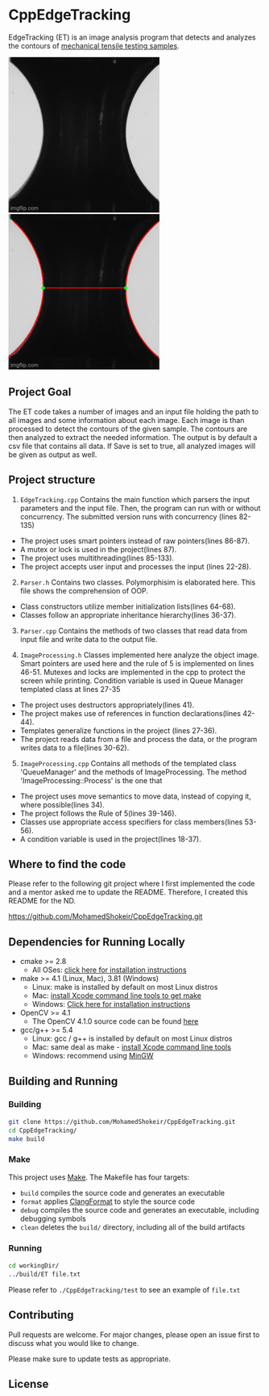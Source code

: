 # CppEdgeTracking

EdgeTracking (ET) is an image analysis program that detects and analyzes the contours of 
[mechanical tensile testing samples](https://en.wikipedia.org/wiki/Tensile_testing). 

<img src="./logo/549myd.gif"/> <img src="./logo/549n07.gif"/> 

## Project Goal
The ET code takes a number of images and an input file holding the path to all images and some information about each image. Each image is than processed to detect the contours of the given sample. The contours are then analyzed to extract the needed information. The output is by default a csv file that contains all data. If Save is set to true, all analyzed images will be given as output as well.

## Project structure
1. `EdgeTracking.cpp` Contains the main function which parsers the input parameters and the input file. Then, the program can run with or without concurrency. The submitted version runs with concurrency (lines 82-135) 
* The project uses smart pointers instead of raw pointers(lines 86-87).
* A mutex or lock is used in the project(lines 87).
* The project uses multithreading(lines 85-133).
* The project accepts user input and processes the input (lines 22-28).

2. `Parser.h` Contains two classes. Polymorphisim is elaborated here. This file shows the comprehension of OOP.
* Class constructors utilize member initialization lists(lines 64-68).
* Classes follow an appropriate inheritance hierarchy(lines 36-37).

3. `Parser.cpp` Contains the methods of two classes that read data from input file and write data to the output file.

4. `ImageProcessing.h` Classes implemented here analyze the object image. Smart pointers are used here and the rule of 5 is implemented on lines 46-51. Mutexes and locks are implemented in the cpp to protect the screen while printing. Condition variable is used in Queue Manager templated class at lines 27-35 
* The project uses destructors appropriately(lines 41).
* The project makes use of references in function declarations(lines 42-44).
* Templates generalize functions in the project (lines 27-36).
* The project reads data from a file and process the data, or the program writes data to a file(lines 30-62).

5. `ImageProcessing.cpp` Contains all methods of the templated class 'QueueManager' and the methods of ImageProcessing. The method 'ImageProcessing::Process' is the one that 
* The project uses move semantics to move data, instead of copying it, where possible(lines 34).
* The project follows the Rule of 5(lines 39-146).
* Classes use appropriate access specifiers for class members(lines 53-56).
* A condition variable is used in the project(lines 18-37).

## Where to find the code

Please refer to the following git project where I first implemented the code and a mentor asked me to update the README. Therefore, I created this README for the ND.

https://github.com/MohamedShokeir/CppEdgeTracking.git

## Dependencies for Running Locally
* cmake >= 2.8
  * All OSes: [click here for installation instructions](https://cmake.org/install/)
* make >= 4.1 (Linux, Mac), 3.81 (Windows)
  * Linux: make is installed by default on most Linux distros
  * Mac: [install Xcode command line tools to get make](https://developer.apple.com/xcode/features/)
  * Windows: [Click here for installation instructions](http://gnuwin32.sourceforge.net/packages/make.htm)
* OpenCV >= 4.1
  * The OpenCV 4.1.0 source code can be found [here](https://github.com/opencv/opencv/tree/4.1.0)
* gcc/g++ >= 5.4
  * Linux: gcc / g++ is installed by default on most Linux distros
  * Mac: same deal as make - [install Xcode command line tools](https://developer.apple.com/xcode/features/)
  * Windows: recommend using [MinGW](http://www.mingw.org/)

## Building and Running

### Building
```bash
git clone https://github.com/MohamedShokeir/CppEdgeTracking.git
cd CppEdgeTracking/
make build
```

### Make
This project uses [Make](https://www.gnu.org/software/make/). The Makefile has four targets:
* `build` compiles the source code and generates an executable
* `format` applies [ClangFormat](https://clang.llvm.org/docs/ClangFormat.html) to style the source code
* `debug` compiles the source code and generates an executable, including debugging symbols
* `clean` deletes the `build/` directory, including all of the build artifacts

### Running
```bash
cd workingDir/
../build/ET file.txt
```
Please refer to `./CppEdgeTracking/test` to see an example of `file.txt`

## Contributing
Pull requests are welcome. For major changes, please open an issue first to discuss what you would like to change.

Please make sure to update tests as appropriate.

## License

